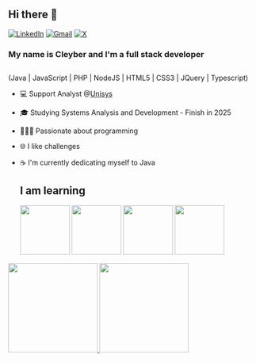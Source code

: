 ## Hi there 👋
[![LinkedIn](https://img.shields.io/badge/linkedin-%230077B5.svg?style=for-the-badge&logo=linkedin&logoColor=white)](https://www.linkedin.com/in/cleyber-matos/)
[![Gmail](https://img.shields.io/badge/Gmail-D14836?style=for-the-badge&logo=gmail&logoColor=white)](mailto:cleyber.fernandes@gmail.com)
[![X](https://img.shields.io/badge/X-%23000000.svg?style=for-the-badge&logo=X&logoColor=white)](https://x.com/CleyberMatos)
### My name is Cleyber and I'm a full stack developer
## 
(Java | JavaScript | PHP | NodeJS | HTML5 | CSS3 | JQuery | Typescript)
<!--
**cleyber2010/cleyber2010** is a ✨ _special_ ✨ repository because its `README.md` (this file) appears on your GitHub profile.

Here are some ideas to get you started:

- 🔭 I’m currently working on ...
- 🌱 I’m currently learning ...
- 👯 I’m looking to collaborate on ...
- 🤔 I’m looking for help with ...
- 💬 Ask me about ...
- 📫 How to reach me: ...
- 😄 Pronouns: ...
- ⚡ Fun fact: ...
-->

- 💻 Support Analyst @<a href='https://www.unisys.com/pt/'>Unisys</a>
- 🎓 Studying Systems Analysis and Development - Finish in 2025
- 👨🏾‍💻 Passionate about programming
- 🌐 I like challenges
- :coffee: I'm currently dedicating myself to Java

  ## I am learning
  
  <img src="https://cdn.jsdelivr.net/gh/devicons/devicon@latest/icons/java/java-original.svg" width="100" height="100" />
  
  <img src="https://cdn.jsdelivr.net/gh/devicons/devicon@latest/icons/nodejs/nodejs-original-wordmark.svg" width="100" height="100"/>
  
  <img src="https://cdn.jsdelivr.net/gh/devicons/devicon@latest/icons/docker/docker-original.svg" width="100" height="100"/>
  
  <img src="https://cdn.jsdelivr.net/gh/devicons/devicon@latest/icons/kubernetes/kubernetes-original.svg" width="100" height="100"/>

<div>
  <a href="https://github.com/cleyber2010">
  <img loading="lazy" height="180em" src="https://github-readme-stats.vercel.app/api/top-langs/?username=seu-usuário-aqui&layout=compact&langs_count=7&theme=dracula"/>
  <img loading="lazy" height="180em" src="https://github-readme-stats.vercel.app/api?username=seu-usuário-aqui&show_icons=true&theme=dracula&include_all_commits=true&count_private=true"/>
</div>
          
          
          

